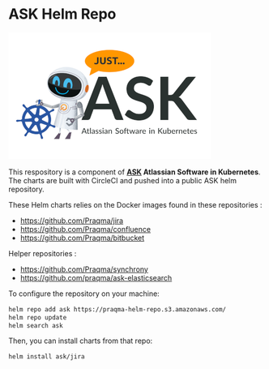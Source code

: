 # ASK Helm Repo

![ASK-Logo](images/ask-logo.png)

This respository is a component of **[ASK](https://www.praqma.com/products/ask/) Atlassian Software in Kubernetes**.
The charts are built with CircleCI and pushed into a public ASK helm repository.

These Helm charts relies on the Docker images found in these repositories :
- https://github.com/Praqma/jira
- https://github.com/Praqma/confluence
- https://github.com/Praqma/bitbucket

Helper repositories :
- https://github.com/Praqma/synchrony
- https://github.com/praqma/ask-elasticsearch


To configure the repository on your machine:
```
helm repo add ask https://praqma-helm-repo.s3.amazonaws.com/
helm repo update
helm search ask
```

Then, you can install charts from that repo:
```
helm install ask/jira
```
